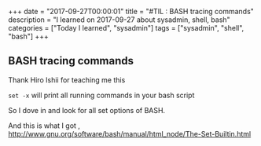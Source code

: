 +++
date = "2017-09-27T00:00:01"
title = "#TIL : BASH tracing commands"
description = "I learned on 2017-09-27 about sysadmin, shell, bash"
categories = ["Today I learned", "sysadmin"]
tags = ["sysadmin", "shell", "bash"]
+++



## BASH tracing commands

Thank Hiro Ishii for teaching me this

`set -x` will print all running commands in your bash script

So I dove in and look for all set options of BASH.

And this is what I got , http://www.gnu.org/software/bash/manual/html_node/The-Set-Builtin.html
